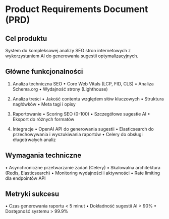 # Product Requirements Document (PRD)

## Cel produktu
System do kompleksowej analizy SEO stron internetowych z wykorzystaniem AI do generowania sugestii optymalizacyjnych.

## Główne funkcjonalności

1. Analiza techniczna SEO
   • Core Web Vitals (LCP, FID, CLS)
   • Analiza Schema.org
   • Wydajność strony (Lighthouse)

2. Analiza treści
   • Jakość contentu względem słów kluczowych
   • Struktura nagłówków
   • Meta tagi i opisy

3. Raportowanie
   • Scoring SEO (0-100)
   • Szczegółowe sugestie AI
   • Eksport do różnych formatów

4. Integracje
   • OpenAI API do generowania sugestii
   • Elasticsearch do przechowywania i wyszukiwania raportów
   • Celery do obsługi długotrwałych analiz

## Wymagania techniczne
• Asynchroniczne przetwarzanie zadań (Celery)
• Skalowalna architektura (Redis, Elasticsearch)
• Monitoring wydajności i aktywności
• Rate limiting dla endpointów API

## Metryki sukcesu
• Czas generowania raportu < 5 minut
• Dokładność sugestii AI > 90%
• Dostępność systemu > 99.9%